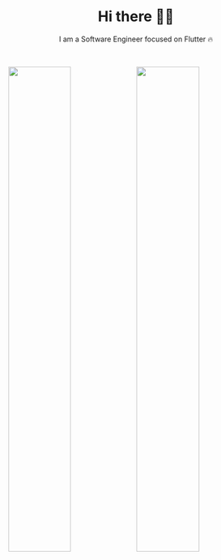 <h1 align='center'>Hi there 👋🏻</h1>

<p align='center'>I am a Software Engineer focused on Flutter 🔥 </p>

<br/>
<p align="left">
  <img width="49.5%"  src="https://github-readme-stats.vercel.app/api/?username=NehilKoshiya&theme=prussian&show_icons=true&count_private=true&hide_border=true"/>
  <img width="49.5%" src="https://github-readme-streak-stats.herokuapp.com/?user=NehilKoshiya&theme=prussian&hide_border=true" />
</p>
<br>
